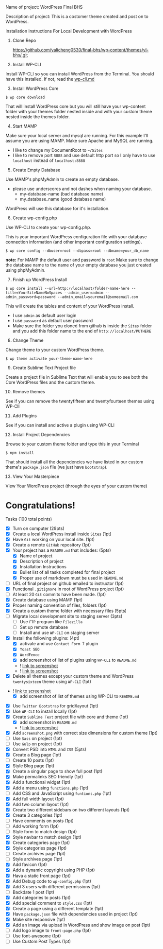  Name of project: WordPress Final BHS 

 Description of project: This is a costomer theme created and post on to WordPress.

 Installation Instructions For Local Development with WordPress

 1. Clone Repo 
    
    https://github.com/yalicheng0530/final-bhs/wp-content/themes/yl-bhs/.git

2. Install WP-CLI

Install WP-CLI so you can install WordPress from the Terminal. You should have this installed. If not, read the [wp-cli.md](https://github.com/kingluddite/web-dev-notes/blob/master/wordpress/wp-cli.md)

3. Install WordPress Core

```
$ wp core download
```

That will install WordPress core but you will still have your wp-content folder with your themes folder nested inside and with your custom theme nested inside the themes folder.

4. Start MAMP

Make sure your local server and mysql are running. For this example I'll assume you are using MAMP. Make sure Apache and MySQL are running.

* I like to change my DocumentRoot to `~/Sites`
* I like to remove port `8888` and use default http port so I only have to use `localhost` instead of ``localhost:8888``

5. Create Empty Database

Use MAMP's phpMyAdmin to create an empty database.

* please use underscores and not dashes when naming your database.
    - my-database-name (bad database name)
    - my_database_name (good database name)

WordPress will use this database for it's installation.

6. Create wp-config.php

Use WP-CLI to create your wp-config.php.

This is your important WordPress configuration file with your database connection information (and other important configuration settings).

```
$ wp core config --dbuser=root --dbpass=root --dbname=your_db_name
```

**note:** For MAMP the default user and password is `root`
Make sure to change the database name to the name of your empty database you just created using phpMyAdmin.

7. Finish up WordPress Install

```
$ wp core install --url=http://localhost/folder-name-here --title=YourSiteNameNoSpaces --admin_user=admin --admin_password=password --admin_email=youremail@someemail.com
```

This will create the tables and content of your WordPress install.
* I use `admin` as default user login
* I use `password` as default user password
* Make sure the folder you cloned from github is inside the `Sites` folder and you add this folder name to the end of `http://localhost/PUTHERE`

8. Change Theme

Change theme to your custom WordPress theme.

```
$ wp theme activate your-theme-name-here
```

9. Create Sublime Text Project file

Create a project file in Sublime Text that will enable you to see both the Core WordPress files and the custom theme.

10. Remove themes

See if you can remove the twentyfifteen and twentyfourteen themes using WP-ClI

11. Add Plugins

See if you can install and active a plugin using WP-CLI

12. Install Project Dependencies

Browse to your custom theme folder and type this in your Terminal

```
$ npm install
```

That should install all the dependencies we have listed in our custom theme's `package.json` file (we just have `bootstrap`).

13. View Your Masterpiece

View Your WordPress project (through the eyes of your custom theme)

# Congratulations!

Tasks (100 total points)


* [x] Turn on computer (29pts)
* [x] Create a local WordPress install inside `Sites` (1pt)
* [x] Have `Git` working on your local site. (1pt)
* [x] Create a remote `GitHub` repository (1pt)
* [x] Your project has a `README.md` that includes: (5pts)
    * [x] Name of project
    * [x] Description of project
    * [x] Installation Instructions
    * [x] Bullet list of all tasks completed for final project
    * [x] Proper use of markdown must be used in `README.md`
* [ ] URL of final project on github emailed to instructor (1pt)
* [x] Functional `.gitignore` in root of WordPress project (1pt)
* [ ] At least 20 `Git` commits have been made. (1pt)
* [x] Create database using MAMP (1pt)
* [x] Proper naming convention of files, folders (1pt)
* [x] Create a custom theme folder with necessary files (5pts)
* [ ] Migrate local development site to staging server (3pts)
    * [ ] Use `FTP` program like `Filezilla`
    * [ ] Set up remote database
    * [ ] Install and use `WP-CLI` on staging server
* [x] Install the following plugins: (4pt)
    * [x] activate and use `Contact Form 7` plugin
    * [x] `Yoast SEO`
    * [x] `WordFence`
    * [x] add screenshot of list of plugins using `WP-CLI` to `README.md`
    * ! [link to screenshot](https://i.imgur.com/qxKJcVV.png)
    * ! [link to screenshot](https://i.imgur.com/Uhqq77k.png)
 * [x] Delete all themes except your custom theme and WordPress `twentysixteen` theme using `WP-CLI` (1pt)
 * ! [link to screenshot](https://i.imgur.com/dEQjwUa.png)
    * [x] add screenshot of list of themes using WP-CLI to `README.md`
* [x] Use `Twitter Bootstrap` for grid/layout (1pt)
* [x] Use `WP-CLI` to install locally (1pt)
* [x] Create `Sublime Text` project file with core and theme (1pt)
   * [x] add screenshot in `README.md`
   * ! [link to screenshot](https://i.imgur.com/aHP1m6q.png)
* [x] Add `screenshot.png` with correct size dimensions for custom theme (1pt)
* [ ] Use `Sass` on project (1pt)
* [ ] Use `Gulp` on project (1pt)
* [x] Convert PSD into `HTML` and `CSS` (5pts)
* [x] Create a Blog page (1pt)
* [ ] Create 10 posts (1pt)
* [x] Style Blog page (1pt)
* [x] Create a singular page to show full post (1pt)
* [x] Make permalinks SEO friendly (1pt)
* [x] Add a functional widget (1pt) 
* [x] Add a menu using `functions.php` (1pt)
* [ ] Add CSS and JavaScript using `funtions.php` (1pt)
* [x] Add full width layout (1pt)
* [x] Add two column layout (1pt)
* [x] Create two different sidebars on two different layouts (1pt)
* [x] Create 3 categories (1pt)
* [ ] Have comments on posts (1pt)
* [ ] Add working form (1pt)
* [ ] Style form to match design (1pt)
* [x] Style navbar to match design (1pt)
* [x] Create categories page (1pt)
* [x] Style categories page (1pt)
* [ ] Create archives page (1pt)
* [ ] Style archives page (1pt)
* [x] Add favicon (1pt)
* [x] Add a dynamic copyright using PHP (1pt)
* [x] Hava a static front page (1pt)
* [x] Add Debug code to `wp-config.php` (1pt)
* [x] Add 3 users with different permissions (1pt)
* [ ] Backdate 1 post (1pt)
* [x] Add categories to posts (1pt)
* [x] Add special comment to `style.css` (1pt)
* [x] Create a page using a different template (1pt)
* [x] Have `package.json` file with dependencies used in project (1pt)
* [x] Make site responsive (1pt)
* [x] Add an image via upload in WordPress and show image on post (1pt)
* [ ] Add logo image to `front-page.php` (1pt)
* [ ] Use font-awesome (1pt)
* [ ] Use Custom Post Types (1pt)
